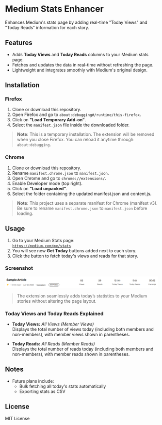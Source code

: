 # Medium Stats Enhancer

Enhances Medium's stats page by adding real-time "Today Views" and "Today Reads" information for each story.

## Features

-   Adds **Today Views** and **Today Reads** columns to your Medium stats page.
-   Fetches and updates the data in real-time without refreshing the page.
-   Lightweight and integrates smoothly with Medium's original design.

## Installation

### Firefox

1. Clone or download this repository.
2. Open Firefox and go to `about:debugging#/runtime/this-firefox`.
3. Click on **"Load Temporary Add-on"**.
4. Select the `manifest.json` file inside the downloaded folder.

> **Note:** This is a temporary installation. The extension will be removed when you close Firefox. You can reload it anytime through `about:debugging`.

### Chrome

1. Clone or download this repository.
2. Rename `manifest.chrome.json` to `manifest.json`.
3. Open Chrome and go to `chrome://extensions/`.
4. Enable Developer mode (top right).
5. Click on **"Load unpacked"**.
6. Select the folder containing the updated manifest.json and content.js.

> **Note:** This project uses a separate manifest for Chrome (manifest v3). Be sure to rename `manifest.chrome.json` to `manifest.json` before loading.

## Usage

1. Go to your Medium Stats page:  
   [`https://medium.com/me/stats`](https://medium.com/me/stats)
2. You will see new **Get Today** buttons added next to each story.
3. Click the button to fetch today's views and reads for that story.

### Screenshot

![Medium Stats Enhancer Screenshot](screenshot.png)

> The extension seamlessly adds today’s statistics to your Medium stories without altering the page layout.

### Today Views and Today Reads Explained

-   **Today Views:** _All Views (Member Views)_  
    Displays the total number of views today (including both members and non-members), with member views shown in parentheses.

-   **Today Reads:** _All Reads (Member Reads)_  
    Displays the total number of reads today (including both members and non-members), with member reads shown in parentheses.

## Notes

-   Future plans include:
    -   Bulk fetching all today's stats automatically
    -   Exporting stats as CSV

## License

MIT License
